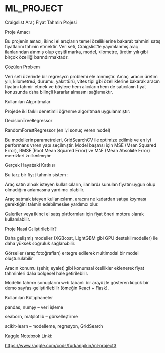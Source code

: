 # ML_PROJECT
 Craigslist Araç Fiyat Tahmin Projesi
 
 Proje Amacı
 
Bu projenin amacı, ikinci el araçların temel özelliklerine bakarak tahmini satış fiyatlarını tahmin etmektir. Veri seti, Craigslist'te yayımlanmış araç ilanlarından alınmış olup çeşitli marka, model, kilometre, üretim yılı gibi birçok özelliği barındırmaktadır.

 Çözülen Problem
 
Veri seti üzerinde bir regresyon problemi ele alınmıştır. Amaç, aracın üretim yılı, kilometresi, durumu, yakıt türü, vites tipi gibi özelliklerine bakarak aracın fiyatını tahmin etmek ve böylece hem alıcıların hem de satıcıların fiyat konusunda daha bilinçli kararlar almasını sağlamaktır.

 Kullanılan Algoritmalar
 
Projede iki farklı denetimli öğrenme algoritması uygulanmıştır:

DecisionTreeRegressor


RandomForestRegressor  (en iyi sonuç veren model)


Bu modellerin parametreleri, GridSearchCV ile optimize edilmiş ve en iyi performans veren yapı seçilmiştir. Model başarısı için MSE (Mean Squared Error), RMSE (Root Mean Squared Error) ve MAE (Mean Absolute Error) metrikleri kullanılmıştır.


 Gerçek Hayattaki Katkısı
 
Bu tarz bir fiyat tahmin sistemi:

Araç satın almak isteyen kullanıcıların, ilanlarda sunulan fiyatın uygun olup olmadığını anlamasına yardımcı olabilir.

Araç satmak isteyen kullanıcıların, aracını ne kadardan satışa koyması gerektiğini tahmin edebilmesine yardımcı olur.

Galeriler veya ikinci el satış platformları için fiyat öneri motoru olarak kullanılabilir.

Proje Nasıl Geliştirilebilir?

Daha gelişmiş modeller (XGBoost, LightGBM gibi GPU destekli modeller) ile daha yüksek doğruluk sağlanabilir.

Görseller (araç fotoğrafları) entegre edilerek multimodal bir model oluşturulabilir.

Aracın konumu (şehir, eyalet) gibi konumsal özellikler eklenerek fiyat tahminleri daha bölgesel hale getirilebilir.

Modelin tahmin sonuçlarını web tabanlı bir arayüzle gösteren küçük bir demo sayfası geliştirilebilir (örneğin React + Flask).

Kullanılan Kütüphaneler

pandas, numpy – veri işleme

seaborn, matplotlib – görselleştirme

scikit-learn – modelleme, regresyon, GridSearch

Kaggle Notebook Linki:

https://www.kaggle.com/code/furkanpikin/ml-project3




